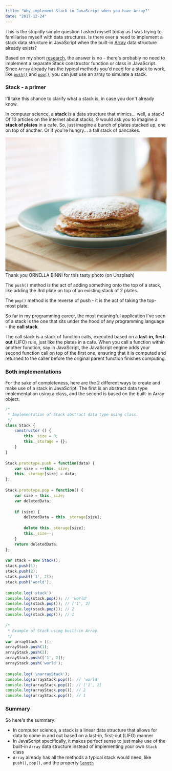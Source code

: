 ```yaml
---
title: "Why implement Stack in JavaScript when you have Array?"
date: "2017-12-24"
---
```


This is the stupidly simple question I asked myself today as I was trying to familiarise myself with data structures. Is there ever a need to implement a stack data structure in JavaScript when the built-in [Array](https://developer.mozilla.org/en-US/docs/Web/JavaScript/Reference/Global_Objects/Array) data structure already exists?

Based on my short [research](http://radar.oreilly.com/2014/03/stacks-in-javascript.html), the answer is no - there's probably no need to implement a separate Stack constructor function or class in JavaScript. Since `Array` already has the typical methods you'd need for a stack to work, like [`push()`](https://developer.mozilla.org/en-US/docs/Web/JavaScript/Reference/Global_Objects/Array/push) and [`pop()`](https://developer.mozilla.org/en-US/docs/Web/JavaScript/Reference/Global_Objects/Array/pop), you can just use an array to simulate a stack.

### Stack - a primer

I'll take this chance to clarify what a stack is, in case you don't already know.

In computer science, a **stack** is a data structure that mimics... well, a stack! Of 10 articles on the internet about stacks, 9 would ask you to imagine a **stack of plates** in a cafe. So, just imagine a bunch of plates stacked up, one on top of another. Or if you're hungry... a tall stack of pancakes.

![stack of pancakes metaphor for javascript stack data structure](images/ornella-binni-151618-e1514134636528-1024x849.jpg) Thank you ORNELLA BINNI for this tasty photo (on Unsplash)

The `push()` method is the act of adding something onto the top of a stack, like adding the 3rd plate on top of an existing stack of 2 plates.

The `pop()` method is the reverse of push - it is the act of taking the top-most plate.

So far in my programming career, the most meaningful application I've seen of a stack is the one that sits under the hood of any programming language - the **call stack**.

The call stack is a stack of function calls, executed based on a **last-in, first-out** (LIFO) rule, just like the plates in a cafe. When you call a function within another function, say in JavaScript, the JavaScript engine adds your second function call on top of the first one, ensuring that it is computed and returned to the caller before the original parent function finishes computing.

### Both implementations

For the sake of completeness, here are the 2 different ways to create and make use of a stack in JavaScript. The first is an abstract data type implementation using a class, and the second is based on the built-in Array object.

```js
/*
 * Implementation of Stack abstract data type using class.
 */
class Stack {
    constructor () {
        this._size = 0;
        this._storage = {};   
    }
}
 
Stack.prototype.push = function(data) {
    var size = ++this._size;
    this._storage[size] = data;
};
 
Stack.prototype.pop = function() {
    var size = this._size;
    var deletedData;
 
    if (size) {
        deletedData = this._storage[size];
 
        delete this._storage[size];
        this._size--;
    }
    return deletedData;
};

var stack = new Stack();
stack.push(1);
stack.push(2);
stack.push(['1', 2]);
stack.push('world');

console.log('stack')
console.log(stack.pop()); // 'world'
console.log(stack.pop()); // ['1', 2]
console.log(stack.pop()); // 2
console.log(stack.pop()); // 1

/*
 * Example of Stack using built-in Array.
 */
var arrayStack = [];
arrayStack.push(1);
arrayStack.push(2);
arrayStack.push(['1', 2]);
arrayStack.push('world');

console.log('\narrayStack');
console.log(arrayStack.pop()); // 'world'
console.log(arrayStack.pop()); // ['1', 2]
console.log(arrayStack.pop()); // 2
console.log(arrayStack.pop()); // 1
```
### Summary

So here's the summary:

- In computer science, a stack is a linear data structure that allows for data to come in and out based on a last-in, first-out (LIFO) manner
- In JavaScript specifically, it makes perfect sense to just make use of the built-in `Array` data structure instead of implementing your own `Stack` class
- `Array` already has all the methods a typical stack would need, like `push()`, `pop()`, and the property [`length`](https://developer.mozilla.org/en-US/docs/Web/JavaScript/Reference/Global_Objects/Array/length)
